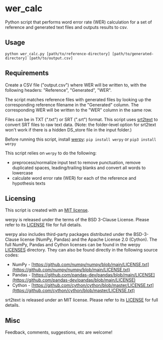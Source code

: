 # wer_calc
Python script that performs word error rate (WER) calculation for a set of reference and generated text files and outputs results to csv.

## Usage
```
python wer_calc.py [path/to/reference-directory] [path/to/generated-directory] [path/to/output.csv]
```

## Requirements

Create a CSV file ("output.csv") where WER will be written to, with the following headers: "Reference", "Generated", "WER". 

The script matches reference files with generated files by looking up the corresponding reference filename in the "Generated" column. The corresponding WER will be written to the "WER" column in the same row.

Files can be in TXT (".txt") or SRT (".srt") format. This script uses [srt2text](https://github.com/yumstar/srt2text/) to convert SRT files to raw text data. (Note: the folder-level option for srt2text won't work if there is a hidden DS_store file in the input folder.)

Before running this script, install [werpy](https://github.com/analyticsinmotion/werpy/blob/main/README.md): `pip install werpy` or `pip3 install werpy`

This script relies on `werpy` to do the following:
- preprocess/normalize input text to remove punctuation, remove duplicated spaces, leading/trailing blanks and convert all words to lowercase
- calculate word error rate (WER) for each of the reference and hypothesis texts

## Licensing
This script is created with an [MIT license](LICENSE).

werpy is released under the terms of the BSD 3-Clause License. Please refer to its [LICENSE](https://github.com/analyticsinmotion/werpy/blob/main/LICENSE) file for full details.

werpy also includes third-party packages distributed under the BSD-3-Clause license (NumPy, Pandas) and the Apache License 2.0 (Cython).  The full NumPy, Pandas and Cython licenses can be found in the werpy [LICENSES](https://github.com/analyticsinmotion/werpy/tree/main/LICENSES) directory.  They can also be found directly in the following source codes:
  - NumPy - [https://github.com/numpy/numpy/blob/main/LICENSE.txt](https://github.com/numpy/numpy/blob/main/LICENSE.txt)
  - Pandas - [https://github.com/pandas-dev/pandas/blob/main/LICENSE](https://github.com/pandas-dev/pandas/blob/main/LICENSE)
  - Cython - [https://github.com/cython/cython/blob/master/LICENSE.txt](https://github.com/cython/cython/blob/master/LICENSE.txt)

srt2text is released under an MIT license. Please refer to its [LICENSE](https://github.com/yumstar/srt2text/?tab=MIT-1-ov-file#MIT-1-ov-file) for full details. 

## Misc
Feedback, comments, suggestions, etc are welcome!
